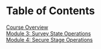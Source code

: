 # Table of Contents

[Course Overview](CourseOverview.md)  
[Module 3: Survey State Operations](Mod3.md)  
[Module 4: Secure Stage Operations](Mod4.md)